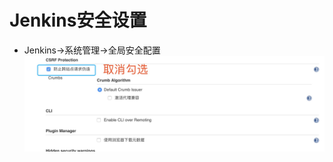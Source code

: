# Jenkins安全设置

* Jenkins-&gt;系统管理-&gt;全局安全配置![](/chi-xu-ji-cheng/jenkins/images/jenkins-global-csrf.jpg)



